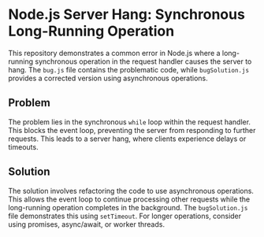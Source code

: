 # Node.js Server Hang: Synchronous Long-Running Operation

This repository demonstrates a common error in Node.js where a long-running synchronous operation in the request handler causes the server to hang.  The `bug.js` file contains the problematic code, while `bugSolution.js` provides a corrected version using asynchronous operations.

## Problem

The problem lies in the synchronous `while` loop within the request handler. This blocks the event loop, preventing the server from responding to further requests.  This leads to a server hang, where clients experience delays or timeouts.

## Solution

The solution involves refactoring the code to use asynchronous operations. This allows the event loop to continue processing other requests while the long-running operation completes in the background. The `bugSolution.js` file demonstrates this using `setTimeout`.  For longer operations, consider using promises, async/await, or worker threads.